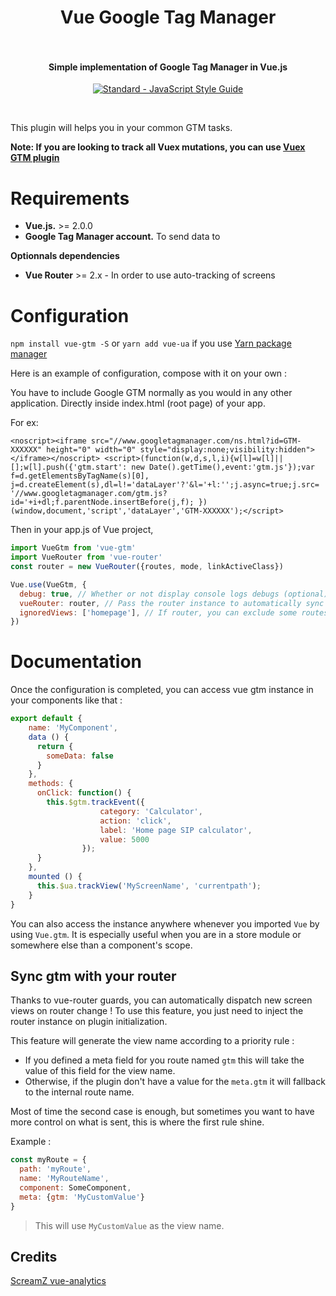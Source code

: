 <h1 align="center">
  Vue Google Tag Manager
  <br>
  <br>
</h1>

<h4 align="center">Simple implementation of Google Tag Manager in Vue.js</h4>

<p align="center">
  <a href="https://github.com/feross/standard"><img src="https://cdn.rawgit.com/feross/standard/master/badge.svg" alt="Standard - JavaScript Style Guide"></a>
</p>
<br>

This plugin will helps you in your common GTM tasks.

**Note: If you are looking to track all Vuex mutations, you can use [Vuex GTM plugin](https://gist.github.com/matt-e-king/ebdb39088c50b96bbbbe77c5bc8abb2b)**

# Requirements

- **Vue.js.** >= 2.0.0
- **Google Tag Manager account.** To send data to

**Optionnals dependencies**

- **Vue Router** >= 2.x - In order to use auto-tracking of screens


# Configuration

`npm install vue-gtm -S` or `yarn add vue-ua` if you use [Yarn package manager](https://yarnpkg.com/)

Here is an example of configuration, compose with it on your own :

You have to include Google GTM normally as you would in any other application. Directly inside index.html (root page) of your app.

For ex: 

`<noscript><iframe src="//www.googletagmanager.com/ns.html?id=GTM-XXXXXX"
	height="0" width="0" style="display:none;visibility:hidden"></iframe></noscript>
	<script>(function(w,d,s,l,i){w[l]=w[l]||[];w[l].push({'gtm.start':
	new Date().getTime(),event:'gtm.js'});var f=d.getElementsByTagName(s)[0],
	j=d.createElement(s),dl=l!='dataLayer'?'&l='+l:'';j.async=true;j.src=
	'//www.googletagmanager.com/gtm.js?id='+i+dl;f.parentNode.insertBefore(j,f);
	})(window,document,'script','dataLayer','GTM-XXXXXX');</script>`

Then in your app.js of Vue project,

```javascript
import VueGtm from 'vue-gtm'
import VueRouter from 'vue-router'
const router = new VueRouter({routes, mode, linkActiveClass})

Vue.use(VueGtm, {
  debug: true, // Whether or not display console logs debugs (optional)
  vueRouter: router, // Pass the router instance to automatically sync with router (optional)
  ignoredViews: ['homepage'], // If router, you can exclude some routes name (case insensitive) (optional)
})
```

# Documentation

Once the configuration is completed, you can access vue gtm instance in your components like that :

```javascript
export default {
    name: 'MyComponent',
    data () {
      return {
        someData: false
      }
    },
    methods: {
      onClick: function() {
        this.$gtm.trackEvent({
					category: 'Calculator',
					action: 'click',
					label: 'Home page SIP calculator',
					value: 5000
				});
      }
    },
    mounted () {
      this.$ua.trackView('MyScreenName', 'currentpath');
    }
}
```

You can also access the instance anywhere whenever you imported `Vue` by using `Vue.gtm`. It is especially useful when you are in a store module or
somewhere else than a component's scope.

## Sync gtm with your router

Thanks to vue-router guards, you can automatically dispatch new screen views on router change !
To use this feature, you just need to inject the router instance on plugin initialization.

This feature will generate the view name according to a priority rule :
- If you defined a meta field for you route named `gtm` this will take the value of this field for the view name.
- Otherwise, if the plugin don't have a value for the `meta.gtm` it will fallback to the internal route name.

Most of time the second case is enough, but sometimes you want to have more control on what is sent, this is where the first rule shine.

Example : 
```javascript
const myRoute = {
  path: 'myRoute',
  name: 'MyRouteName',
  component: SomeComponent,
  meta: {gtm: 'MyCustomValue'}
}
```

> This will use `MyCustomValue` as the view name.

## Credits
[ScreamZ vue-analytics](https://github.com/ScreamZ/vue-analytics)

